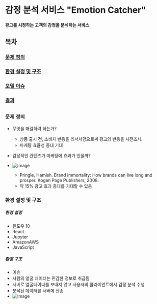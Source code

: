 # 감정 분석 서비스 "Emotion Catcher"

#### 광고를 시청하는 고객의 감정을 분석하는 서비스

##

## 목차
### [문제 정의](#문제-정의)
### [환경 설정 및 구조](#환경-설정-및-구조)
### [모델 이슈](#모델-이슈)
### [결과](#모델-이슈)
####
####
####
####
####
####
####
####
####
####
####
####
####
####
####
##

### 문제 정의 
- 무엇을 해결하려 하는가?
   - 상품 출시 전, 소비자 반응을 리서치함으로써 광고의 반응을 사전조사.
   - 마케팅 효율성 증대 기대
 
- 감성적인 컨텐츠가 마케팅에 효과가 있을까?
- ![image](https://user-images.githubusercontent.com/19571027/160348486-3a29dd8c-e68a-4dec-8875-d7810ea6ce8a.png)
    - Pringle, Hamish. Brand immortality: How brands can live long and prosper. Kogan Page Publishers, 2008.
  - 약 15% 광고 효과 증대를 기대할 수 있음

### 환경 설정 및 구조

##### 환경 설정
- 윈도우 10
- React
- Jupyter
- AmazonAWS
- JavaScript

##### 환경 구조
- 이슈
 - 사람의 얼굴 데이터는 민감한 정보로 취급됨
 - 서버로 얼굴데이터를 보내지 않고 사용자의 클라이언트에서 감정 분석 수행
 - 분석된 데이터를 서버에 전송
 - ![image](https://user-images.githubusercontent.com/19571027/160350661-54d4d00e-18bb-48f4-a5bc-73f4212452d0.png)
